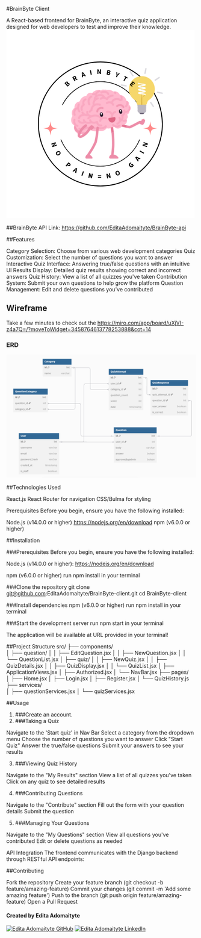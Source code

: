 #BrainByte Client

A React-based frontend for BrainByte, an interactive quiz application designed for web developers to test and improve their knowledge.
<img src="./src/pages/logo.png" alt="">


##BrainByte API Link:
https://github.com/EditaAdomaityte/BrainByte-api


##Features

Category Selection: Choose from various web development categories
Quiz Customization: Select the number of questions you want to answer
Interactive Quiz Interface: Answering true/false questions with an intuitive UI
Results Display: Detailed quiz results showing correct and incorrect answers
Quiz History: View a list of all quizzes you've taken
Contribution System: Submit your own questions to help grow the platform
Question Management: Edit and delete questions you've contributed

## Wireframe

Take a few minutes to check out the https://miro.com/app/board/uXjVI-z4a7Q=/?moveToWidget=3458764613778253888&cot=14

### ERD

<img src="./src/pages/ERD.png" alt="">

##Technologies Used

React.js
React Router for navigation
CSS/Bulma for styling

Prerequisites
Before you begin, ensure you have the following installed:

Node.js (v14.0.0 or higher) https://nodejs.org/en/download
npm (v6.0.0 or higher)

##Installation

###Prerequisites
Before you begin, ensure you have the following installed:

Node.js (v14.0.0 or higher):
https://nodejs.org/en/download

npm (v6.0.0 or higher) 
run npm install in your terminal 

###Clone the repository
git clone git@github.com:EditaAdomaityte/BrainByte-client.git
cd BrainByte-client

###Install dependencies
npm (v6.0.0 or higher) 
run npm install in your terminal 

###Start the development server
run npm start in your terminal 

The application will be available at URL provided in your terminal!

##Project Structure
src/
├── components/         
│   ├── question/
│   │   ├── EditQuestion.jsx
│   │   ├── NewQuestion.jsx
│   │   └── QuestionList.jsx
│   ├── quiz/
│   │   ├── NewQuiz.jsx
│   │   ├── QuizDetails.jsx
│   │   ├── QuizDisplay.jsx
│   │   └── QuizList.jsx
│   ├── ApplicationViews.jsx
│   ├── Authorized.jsx
│   └── NavBar.jsx
├── pages/             
│   ├── Home.jsx
│   ├── Login.jsx
│   ├── Register.jsx
│   └── QuizHistory.js
├── services/       
│   ├── questionServices.jsx
│   └── quizServices.jsx

##Usage

1. ###Create an account.
2. ###Taking a Quiz

Navigate to the 'Start quiz' in Nav Bar
Select a category from the dropdown menu
Choose the number of questions you want to answer
Click "Start Quiz"
Answer the true/false questions
Submit your answers to see your results

3. ###Viewing Quiz History

Navigate to the "My Results" section
View a list of all quizzes you've taken
Click on any quiz to see detailed results

4. ###Contributing Questions

Navigate to the "Contribute" section
Fill out the form with your question details
Submit the question

5. ###Managing Your Questions

Navigate to the "My Questions" section
View all questions you've contributed
Edit or delete questions as needed

API Integration
The frontend communicates with the Django backend through RESTful API endpoints:

##Contributing

Fork the repository
Create your feature branch (git checkout -b feature/amazing-feature)
Commit your changes (git commit -m 'Add some amazing feature')
Push to the branch (git push origin feature/amazing-feature)
Open a Pull Request

#### Created by Edita Adomaityte

<a href="https://github.com/EditaAdomaityte" target="_blank"><img src="https://img.shields.io/badge/github%20-%23121011.svg?&style=for-the-badge&logo=github&logoColor=white" alt="Edita Adomaityte GitHub" style="height: auto !important;width: auto !important;" /></a> <a href="https://linkedin.com/in/edita-adomaityte" target="_blank"><img src="https://img.shields.io/badge/linkedin%20-%230077B5.svg?&style=for-the-badge&logo=linkedin&logoColor=white" alt="Edita Adomaityte LinkedIn" style="height: auto !important;width: auto !important;" /></a>